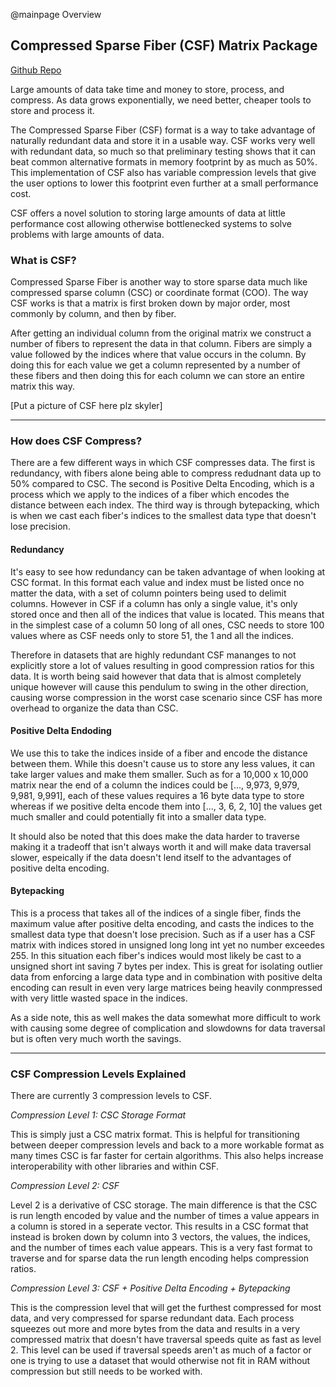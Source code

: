 @mainpage Overview

## Compressed Sparse Fiber (CSF) Matrix Package

[Github Repo](https://github.com/Seth-Wolfgang/CSF-Matrix)

Large amounts of data take time and money to store, process, and compress. As data grows exponentially, we need better, cheaper tools to store and process it. 

The Compressed Sparse Fiber (CSF) format is a way to take advantage of naturally redundant data and store it in a usable way. CSF works very well with redundant data, so much so that preliminary testing shows that it can beat common alternative formats in memory footprint by as much as 50%. This implementation of CSF also has variable compression levels that give the user options to lower this footprint even further at a small performance cost.

CSF offers a novel solution to storing large amounts of data at little performance cost allowing otherwise bottlenecked systems to solve problems with large amounts of data.


### What is CSF?

Compressed Sparse Fiber is another way to store sparse data much like compressed sparse column (CSC) or coordinate format (COO). The way CSF works is that a matrix is first broken down by major order, most commonly by column, and then by fiber.

After getting an individual column from the original matrix we construct a number of fibers to represent the data in that column. Fibers are simply a value followed by the indices where that value occurs in the column. By doing this for each value we get a column represented by a number of these fibers and then doing this for each column we can store an entire matrix this way.

[Put a picture of CSF here plz skyler]

___


### How does CSF Compress?

There are a few different ways in which CSF compresses data. The first is redundancy, with fibers alone being able to compress redudnant data up to 50% compared to CSC. The second is Positive Delta Encoding, which is a process which we apply to the indices of a fiber which encodes the distance between each index. The third way is through bytepacking, which is when we cast each fiber's indices to the smallest data type that doesn't lose precision.

#### Redundancy

It's easy to see how redundancy can be taken advantage of when looking at CSC format. In this format each value and index must be listed once no matter the data, with a set of column pointers being used to delimit columns. However in CSF if a column has only a single value, it's only stored once and then all of the indices that value is located. This means that in the simplest case of a column 50 long of all ones, CSC needs to store 100 values where as CSF needs only to store 51, the 1 and all the indices. 

Therefore in datasets that are highly redundant CSF mananges to not explicitly store a lot of values resulting in good compression ratios for this data. It is worth being said however that data that is almost completely unique however will cause this pendulum to swing in the other direction, causing worse compression in the worst case scenario since CSF has more overhead to organize the data than CSC. 

#### Positive Delta Endoding

We use this to take the indices inside of a fiber and encode the distance between them. While this doesn't cause us to store any less values, it can take larger values and make them smaller. Such as for a 10,000 x 10,000 matrix near the end of a column the indices could be [..., 9,973, 9,979, 9,981, 9,991], each of these values requires a 16 byte data type to store whereas if we positive delta encode them into [..., 3, 6, 2, 10] the values get much smaller and could potentially fit into a smaller data type. 

It should also be noted that this does make the data harder to traverse making it a tradeoff that isn't always worth it and will make data traversal slower, espeically if the data doesn't lend itself to the advantages of positive delta encoding.

#### Bytepacking

This is a process that takes all of the indices of a single fiber, finds the maximum value after positive delta encoding, and casts the indices to the smallest data type that doesn't lose precision. Such as if a user has a CSF matrix with indices stored in unsigned long long int yet no number exceedes 255. In this situation each fiber's indices would most likely be cast to a unsigned short int saving 7 bytes per index. This is great for isolating outlier data from enforcing a large data type and in combination with positive delta encoding can result in even very large matrices being heavily conmpressed with very little wasted space in the indices. 

As a side note, this as well makes the data somewhat more difficult to work with causing some degree of complication and slowdowns for data traversal but is often very much worth the savings. 

___

### CSF Compression Levels Explained

There are currently 3 compression levels to CSF.

*Compression Level 1: CSC Storage Format*

This is simply just a CSC matrix format. This is helpful for transitioning between deeper compression levels and back to a more workable format as many times CSC is far faster for certain algorithms. This also helps increase interoperability with other libraries and within CSF.

*Compression Level 2: CSF*

Level 2 is a derivative of CSC storage. The main difference is that the CSC is run length encoded by value and the number of times a value appears in a column is stored in a seperate vector. This results in a CSC format that instead is broken down by column into 3 vectors, the values, the indices, and the number of times each value appears. This is a very fast format to traverse and for sparse data the run length encoding helps compression ratios.

*Compression Level 3: CSF + Positive Delta Encoding + Bytepacking*

This is the compression level that will get the furthest compressed for most data, and very compressed for sparse redundant data. Each process squeezes out more and more bytes from the data and results in a very compressed matrix that doesn't have traversal speeds quite as fast as level 2. This level can be used if traversal speeds aren't as much of a factor or one is trying to use a dataset that would otherwise not fit in RAM without compression but still needs to be worked with.